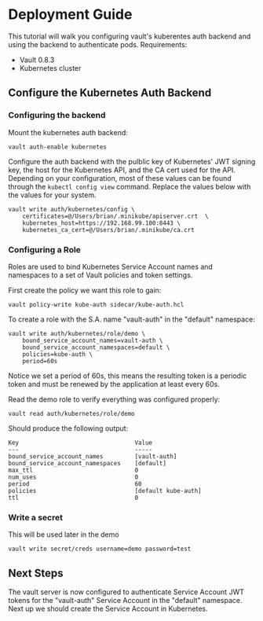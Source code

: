 # Deployment Guide

This tutorial will walk you configuring vault's kuberentes auth backend and
using the backend to authenticate pods.
Requirements:

* Vault 0.8.3
* Kubernetes cluster 

## Configure the Kubernetes Auth Backend 

### Configuring the backend
Mount the kubernetes auth backend:

```
vault auth-enable kubernetes
```

Configure the auth backend with the pulblic key of Kubernetes' JWT signing key,
the host for the Kubernetes API, and the CA cert used for the API. Depending on
your configuration, most of these values can be found through the `kubectl
config view` command. Replace the values below with the values for your system.

```
vault write auth/kubernetes/config \
    certificates=@/Users/brian/.minikube/apiserver.crt  \
    kubernetes_host=https://192.168.99.100:8443 \
    kubernetes_ca_cert=@/Users/brian/.minikube/ca.crt
```

### Configuring a Role

Roles are used to bind Kubernetes Service Account names and namespaces to a set
of Vault policies and token settings. 

First create the policy we want this role to gain:

```
vault policy-write kube-auth sidecar/kube-auth.hcl
```

To create a role with the S.A. name "vault-auth" in the "default" namespace:

```
vault write auth/kubernetes/role/demo \
    bound_service_account_names=vault-auth \
    bound_service_account_namespaces=default \
    policies=kube-auth \
    period=60s
```

Notice we set a period of 60s, this means the resulting token is a periodic token and
must be renewed by the application at least every 60s.

Read the demo role to verify everything was configured properly:

```
vault read auth/kubernetes/role/demo
```
Should produce the following output:
```
Key                             	Value
---                             	-----
bound_service_account_names     	[vault-auth]
bound_service_account_namespaces	[default]
max_ttl                         	0
num_uses                        	0
period                          	60
policies                        	[default kube-auth]
ttl                             	0
```

### Write a secret

This will be used later in the demo

```
vault write secret/creds username=demo password=test
```

## Next Steps

The vault server is now configured to authenticate Service Account JWT tokens
for the "vault-auth" Service Account in the "default" namespace. Next up we
should create the Service Account in Kubernetes. 
